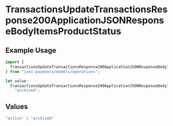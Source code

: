 # TransactionsUpdateTransactionsResponse200ApplicationJSONResponseBodyItemsProductStatus

## Example Usage

```typescript
import {
  TransactionsUpdateTransactionsResponse200ApplicationJSONResponseBodyItemsProductStatus,
} from "jani-payments/models/operations";

let value:
  TransactionsUpdateTransactionsResponse200ApplicationJSONResponseBodyItemsProductStatus =
    "archived";
```

## Values

```typescript
"active" | "archived"
```